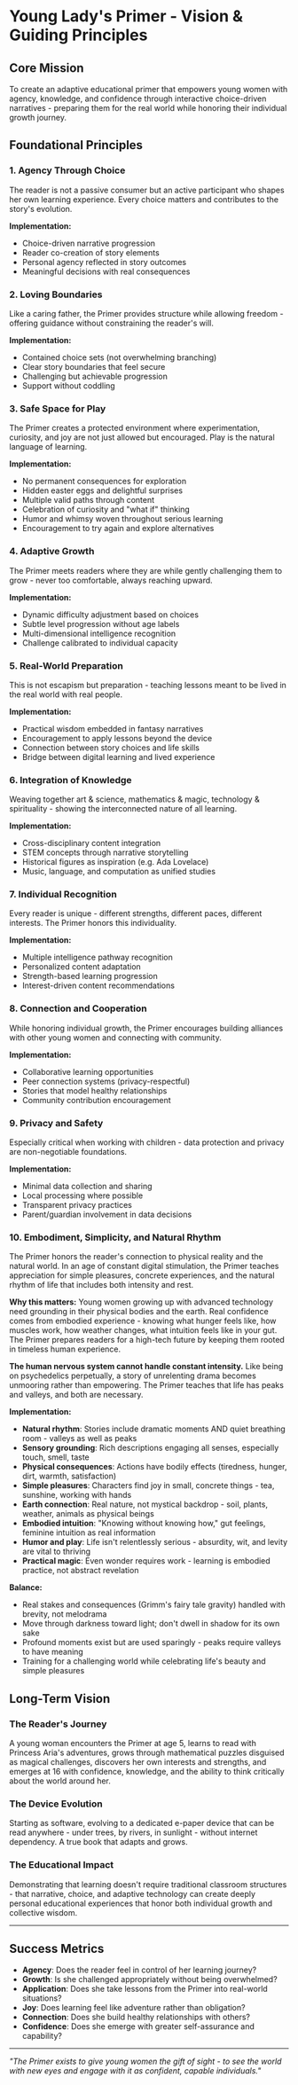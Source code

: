 # Young Lady's Primer - Vision & Guiding Principles

## Core Mission
To create an adaptive educational primer that empowers young women with agency, knowledge, and confidence through interactive choice-driven narratives - preparing them for the real world while honoring their individual growth journey.

## Foundational Principles

### 1. Agency Through Choice
The reader is not a passive consumer but an active participant who shapes her own learning experience. Every choice matters and contributes to the story's evolution.

**Implementation:**
- Choice-driven narrative progression
- Reader co-creation of story elements
- Personal agency reflected in story outcomes
- Meaningful decisions with real consequences

### 2. Loving Boundaries
Like a caring father, the Primer provides structure while allowing freedom - offering guidance without constraining the reader's will.

**Implementation:**
- Contained choice sets (not overwhelming branching)
- Clear story boundaries that feel secure
- Challenging but achievable progression
- Support without coddling

### 3. Safe Space for Play
The Primer creates a protected environment where experimentation, curiosity, and joy are not just allowed but encouraged. Play is the natural language of learning.

**Implementation:**
- No permanent consequences for exploration
- Hidden easter eggs and delightful surprises
- Multiple valid paths through content
- Celebration of curiosity and "what if" thinking
- Humor and whimsy woven throughout serious learning
- Encouragement to try again and explore alternatives

### 4. Adaptive Growth
The Primer meets readers where they are while gently challenging them to grow - never too comfortable, always reaching upward.

**Implementation:**
- Dynamic difficulty adjustment based on choices
- Subtle level progression without age labels
- Multi-dimensional intelligence recognition
- Challenge calibrated to individual capacity

### 5. Real-World Preparation
This is not escapism but preparation - teaching lessons meant to be lived in the real world with real people.

**Implementation:**
- Practical wisdom embedded in fantasy narratives
- Encouragement to apply lessons beyond the device
- Connection between story choices and life skills
- Bridge between digital learning and lived experience

### 6. Integration of Knowledge
Weaving together art & science, mathematics & magic, technology & spirituality - showing the interconnected nature of all learning.

**Implementation:**
- Cross-disciplinary content integration
- STEM concepts through narrative storytelling
- Historical figures as inspiration (e.g. Ada Lovelace)
- Music, language, and computation as unified studies

### 7. Individual Recognition
Every reader is unique - different strengths, different paces, different interests. The Primer honors this individuality.

**Implementation:**
- Multiple intelligence pathway recognition
- Personalized content adaptation
- Strength-based learning progression
- Interest-driven content recommendations

### 8. Connection and Cooperation
While honoring individual growth, the Primer encourages building alliances with other young women and connecting with community.

**Implementation:**
- Collaborative learning opportunities
- Peer connection systems (privacy-respectful)
- Stories that model healthy relationships
- Community contribution encouragement

### 9. Privacy and Safety
Especially critical when working with children - data protection and privacy are non-negotiable foundations.

**Implementation:**
- Minimal data collection and sharing
- Local processing where possible
- Transparent privacy practices
- Parent/guardian involvement in data decisions

### 10. Embodiment, Simplicity, and Natural Rhythm
The Primer honors the reader's connection to physical reality and the natural world. In an age of constant digital stimulation, the Primer teaches appreciation for simple pleasures, concrete experiences, and the natural rhythm of life that includes both intensity and rest.

**Why this matters:**
Young women growing up with advanced technology need grounding in their physical bodies and the earth. Real confidence comes from embodied experience - knowing what hunger feels like, how muscles work, how weather changes, what intuition feels like in your gut. The Primer prepares readers for a high-tech future by keeping them rooted in timeless human experience.

**The human nervous system cannot handle constant intensity.** Like being on psychedelics perpetually, a story of unrelenting drama becomes unmooring rather than empowering. The Primer teaches that life has peaks and valleys, and both are necessary.

**Implementation:**
- **Natural rhythm**: Stories include dramatic moments AND quiet breathing room - valleys as well as peaks
- **Sensory grounding**: Rich descriptions engaging all senses, especially touch, smell, taste
- **Physical consequences**: Actions have bodily effects (tiredness, hunger, dirt, warmth, satisfaction)
- **Simple pleasures**: Characters find joy in small, concrete things - tea, sunshine, working with hands
- **Earth connection**: Real nature, not mystical backdrop - soil, plants, weather, animals as physical beings
- **Embodied intuition**: "Knowing without knowing how," gut feelings, feminine intuition as real information
- **Humor and play**: Life isn't relentlessly serious - absurdity, wit, and levity are vital to thriving
- **Practical magic**: Even wonder requires work - learning is embodied practice, not abstract revelation

**Balance:**
- Real stakes and consequences (Grimm's fairy tale gravity) handled with brevity, not melodrama
- Move through darkness toward light; don't dwell in shadow for its own sake
- Profound moments exist but are used sparingly - peaks require valleys to have meaning
- Training for a challenging world while celebrating life's beauty and simple pleasures

## Long-Term Vision

### The Reader's Journey
A young woman encounters the Primer at age 5, learns to read with Princess Aria's adventures, grows through mathematical puzzles disguised as magical challenges, discovers her own interests and strengths, and emerges at 16 with confidence, knowledge, and the ability to think critically about the world around her.

### The Device Evolution
Starting as software, evolving to a dedicated e-paper device that can be read anywhere - under trees, by rivers, in sunlight - without internet dependency. A true book that adapts and grows.

### The Educational Impact
Demonstrating that learning doesn't require traditional classroom structures - that narrative, choice, and adaptive technology can create deeply personal educational experiences that honor both individual growth and collective wisdom.

---

## Success Metrics
- **Agency**: Does the reader feel in control of her learning journey?
- **Growth**: Is she challenged appropriately without being overwhelmed?
- **Application**: Does she take lessons from the Primer into real-world situations?
- **Joy**: Does learning feel like adventure rather than obligation?
- **Connection**: Does she build healthy relationships with others?
- **Confidence**: Does she emerge with greater self-assurance and capability?

---

*"The Primer exists to give young women the gift of sight - to see the world with new eyes and engage with it as confident, capable individuals."*

